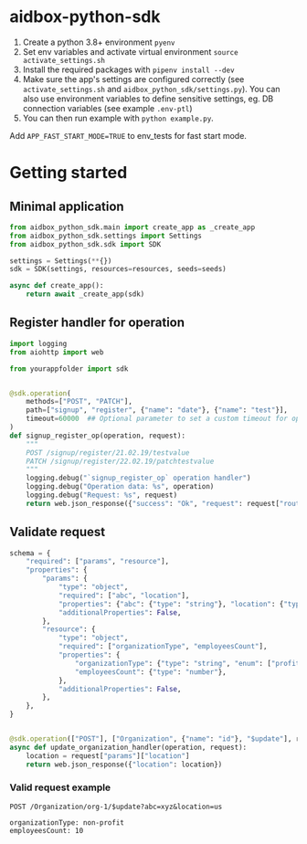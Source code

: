 # aidbox-python-sdk

1. Create a python 3.8+ environment `pyenv `
2. Set env variables and activate virtual environment `source activate_settings.sh`
2. Install the required packages with `pipenv install --dev`
3. Make sure the app's settings are configured correctly (see `activate_settings.sh` and `aidbox_python_sdk/settings.py`). You can also
 use environment variables to define sensitive settings, eg. DB connection variables (see example `.env-ptl`)
4. You can then run example with `python example.py`.

Add `APP_FAST_START_MODE=TRUE` to env_tests for fast start mode.

# Getting started
## Minimal application
```Python
from aidbox_python_sdk.main import create_app as _create_app
from aidbox_python_sdk.settings import Settings
from aidbox_python_sdk.sdk import SDK

settings = Settings(**{})
sdk = SDK(settings, resources=resources, seeds=seeds)

async def create_app():
    return await _create_app(sdk)

```

## Register handler for operation
```Python
import logging
from aiohttp import web

from yourappfolder import sdk 


@sdk.operation(
    methods=["POST", "PATCH"],
    path=["signup", "register", {"name": "date"}, {"name": "test"}],
    timeout=60000  ## Optional parameter to set a custom timeout for operation in milliseconds
)
def signup_register_op(operation, request):
    """
    POST /signup/register/21.02.19/testvalue
    PATCH /signup/register/22.02.19/patchtestvalue
    """
    logging.debug("`signup_register_op` operation handler")
    logging.debug("Operation data: %s", operation)
    logging.debug("Request: %s", request)
    return web.json_response({"success": "Ok", "request": request["route-params"]})

```

## Validate request
```Python
schema = {
    "required": ["params", "resource"],
    "properties": {
        "params": {
            "type": "object",
            "required": ["abc", "location"],
            "properties": {"abc": {"type": "string"}, "location": {"type": "string"}},
            "additionalProperties": False,
        },
        "resource": {
            "type": "object",
            "required": ["organizationType", "employeesCount"],
            "properties": {
                "organizationType": {"type": "string", "enum": ["profit", "non-profit"]},
                "employeesCount": {"type": "number"},
            },
            "additionalProperties": False,
        },
    },
}


@sdk.operation(["POST"], ["Organization", {"name": "id"}, "$update"], request_schema=schema)
async def update_organization_handler(operation, request):
    location = request["params"]["location"]
    return web.json_response({"location": location})
```
### Valid request example
```shell
POST /Organization/org-1/$update?abc=xyz&location=us

organizationType: non-profit
employeesCount: 10
```
